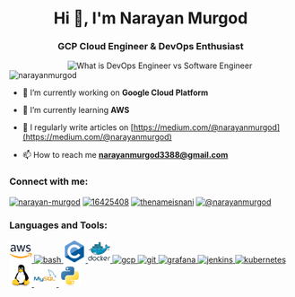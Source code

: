 <h1 align="center">Hi 👋, I'm Narayan Murgod</h1>
<h3 align="center">GCP Cloud Engineer & DevOps Enthusiast</h3>

<img align="right" width="400" src="https://www.encora.com/hubfs/DevOps%20Engineer%20vs%20Software%20Engineer.jpg#keepProtocol" alt="What is DevOps Engineer vs Software Engineer"/>

<p align="left"> <img src="https://komarev.com/ghpvc/?username=narayanmurgod&label=Profile%20views&color=0e75b6&style=flat" alt="narayanmurgod" /> </p>

- 🔭 I’m currently working on **Google Cloud Platform**

- 🌱 I’m currently learning **AWS**

- 📝 I regularly write articles on [https://medium.com/@narayanmurgod](https://medium.com/@narayanmurgod)

- 📫 How to reach me **narayanmurgod3388@gmail.com**

<!--- 📄 Know about my experiences [https://drive.google.com/file/d/1x4IHYU7JPn5TQlSDBbWz-AnIcxw7QeUP/view?usp=sharing](https://drive.google.com/file/d/1x4IHYU7JPn5TQlSDBbWz-AnIcxw7QeUP/view?usp=sharing)-->

<h3 align="left">Connect with me:</h3>
<p align="left">
<a href="https://linkedin.com/in/narayan-murgod" target="blank"><img align="center" src="https://raw.githubusercontent.com/rahuldkjain/github-profile-readme-generator/master/src/images/icons/Social/linked-in-alt.svg" alt="narayan-murgod" height="30" width="40" /></a>
<a href="https://stackoverflow.com/users/16425408" target="blank"><img align="center" src="https://raw.githubusercontent.com/rahuldkjain/github-profile-readme-generator/master/src/images/icons/Social/stack-overflow.svg" alt="16425408" height="30" width="40" /></a>
<a href="https://instagram.com/thenameisnani" target="blank"><img align="center" src="https://raw.githubusercontent.com/rahuldkjain/github-profile-readme-generator/master/src/images/icons/Social/instagram.svg" alt="thenameisnani" height="30" width="40" /></a>
<a href="https://medium.com/@narayanmurgod" target="blank"><img align="center" src="https://raw.githubusercontent.com/rahuldkjain/github-profile-readme-generator/master/src/images/icons/Social/medium.svg" alt="@narayanmurgod" height="30" width="40" /></a>
</p>

<h3 align="left">Languages and Tools:</h3>
<p align="left"> <a href="https://aws.amazon.com" target="_blank" rel="noreferrer"> <img src="https://raw.githubusercontent.com/devicons/devicon/master/icons/amazonwebservices/amazonwebservices-original-wordmark.svg" alt="aws" width="40" height="40"/> </a> <a href="https://www.gnu.org/software/bash/" target="_blank" rel="noreferrer"> <img src="https://www.vectorlogo.zone/logos/gnu_bash/gnu_bash-icon.svg" alt="bash" width="40" height="40"/> </a> <a href="https://www.cprogramming.com/" target="_blank" rel="noreferrer"> <img src="https://raw.githubusercontent.com/devicons/devicon/master/icons/c/c-original.svg" alt="c" width="40" height="40"/> </a> <a href="https://www.docker.com/" target="_blank" rel="noreferrer"> <img src="https://raw.githubusercontent.com/devicons/devicon/master/icons/docker/docker-original-wordmark.svg" alt="docker" width="40" height="40"/> </a> <a href="https://cloud.google.com" target="_blank" rel="noreferrer"> <img src="https://www.vectorlogo.zone/logos/google_cloud/google_cloud-icon.svg" alt="gcp" width="40" height="40"/> </a> <a href="https://git-scm.com/" target="_blank" rel="noreferrer"> <img src="https://www.vectorlogo.zone/logos/git-scm/git-scm-icon.svg" alt="git" width="40" height="40"/> </a> <a href="https://grafana.com" target="_blank" rel="noreferrer"> <img src="https://www.vectorlogo.zone/logos/grafana/grafana-icon.svg" alt="grafana" width="40" height="40"/> </a> <a href="https://www.jenkins.io" target="_blank" rel="noreferrer"> <img src="https://www.vectorlogo.zone/logos/jenkins/jenkins-icon.svg" alt="jenkins" width="40" height="40"/> </a> <a href="https://kubernetes.io" target="_blank" rel="noreferrer"> <img src="https://www.vectorlogo.zone/logos/kubernetes/kubernetes-icon.svg" alt="kubernetes" width="40" height="40"/> </a> <a href="https://www.linux.org/" target="_blank" rel="noreferrer"> <img src="https://raw.githubusercontent.com/devicons/devicon/master/icons/linux/linux-original.svg" alt="linux" width="40" height="40"/> </a> <a href="https://www.mysql.com/" target="_blank" rel="noreferrer"> <img src="https://raw.githubusercontent.com/devicons/devicon/master/icons/mysql/mysql-original-wordmark.svg" alt="mysql" width="40" height="40"/> </a> <a href="https://www.python.org" target="_blank" rel="noreferrer"> <img src="https://raw.githubusercontent.com/devicons/devicon/master/icons/python/python-original.svg" alt="python" width="40" height="40"/> </a> </p>
